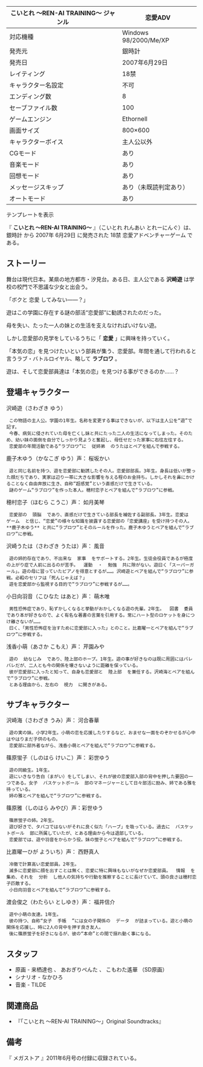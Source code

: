 こいとれ 〜REN-AI TRAINING〜  ジャンル  |  恋愛ADV   
---|---  
対応機種  |  Windows 98/2000/Me/XP   
発売元  |  銀時計   
発売日  |  2007年6月29日   
レイティング  |  18禁   
キャラクター名設定  |  不可   
エンディング数  |  8   
セーブファイル数  |  100   
ゲームエンジン  |  Ethornell     
画面サイズ  |  800×600   
キャラクターボイス  |  主人公以外   
CGモード  |  あり   
音楽モード  |  あり   
回想モード  |  あり   
メッセージスキップ  |  あり（未既読判定あり）   
オートモード  |  あり   
テンプレートを表示  
  
『 **こいとれ 〜REN-AI TRAINING〜** 』（こいとれ れんあい とれーにんぐ）は、  銀時計  から  2007年  6月29日
に発売された  18禁  恋愛アドベンチャーゲーム  である。

##  ストーリー  

舞台は現代日本。某県の地方都市・汐見台。ある日、主人公である **沢崎遊** は学校の校門で不思議な少女と出会う。

「ボクと  恋愛  してみない――？」

遊はこの学園に存在する謎の部活“恋愛部”に勧誘されたのだった。

母を失い、たった一人の妹との生活を支えなければいけない遊。

しかし恋愛部の見学をしているうちに「 **恋愛** 」に興味を持っていく。

「本気の恋」を見つけたいという部員が集う、恋愛部。年間を通して行われると言うラブ・バトルロイヤル、略して **ラブロワ** 。

遊は、そして恋愛部員達は「本気の恋」を見つける事ができるのか……？

##  登場キャラクター  

沢崎遊（さわざき ゆう）

     この物語の主人公。学園の1年生。名称を変更する事はできないが、以下は主人公を“遊”で記す。 
     今春、病気に侵されていた母を亡くし妹と共にたった二人の生活になってしまった。そのため、幼い妹の面倒を自分でしっかり見ようと奮起し、母任せだった家事に右往左往する。 
     恋愛部の年間活動である“ラブロワ”に  従姉弟  のうたはとペアを組んで参戦する。 
鹿子木ゆう（かなこぎ ゆう）声：  桜坂かい

     遊と同じ名前を持つ、遊を恋愛部に勧誘したその人。恋愛部部長。3年生。身長は低いが整った顔だちであり、実家は辺り一帯に大きな影響を与える程のお金持ち。しかしそれを鼻にかけることなく自由奔放に生き、自称“超感覚”という直感だけで生きている。 
     謎のゲーム“ラブロワ”を作った本人。穂村恋子とペアを組んで“ラブロワ”に参戦。 
穂村恋子（ほむら こうこ）声：  如月美琴

     恋愛部の  頭脳  であり、直感だけで生きている部長を補佐する副部長。3年生。恋愛は  ゲーム  と信じ、“恋愛”の様々な知識を披露する恋愛部の「恋愛講座」を受け持つその人。 **鹿子木ゆう** と共に“ラブロワ”とそのルールを作った。鹿子木ゆうとペアを組んで“ラブロワ”に参戦。 
沢崎うたは（さわざき うたは）声：  風音

     遊の姉的存在であり、不出来な  家事  をサポートする。2年生。生徒会役員であるが極度の上がり症で人前に出るのが苦手。  運動  ・  勉強  共に隙がない。遊曰く「スーパーガール」。遊の母に習っていたピアノを得意とするが……。沢崎遊とペアを組んで“ラブロワ”に参戦。必殺のセリフは「死んじゃえば？」 
     遊を恋愛部から監視する目的で“ラブロワ”に参戦するが……。 
小日向羽音（こひなた はあと）声：  萌木唯

     男性恐怖症であり、恥ずかしくなると挙動がおかしくなる遊の先輩。2年生。  図書  委員であり本が好きなので、よく有名な著書の言葉を引用する。常にハート型のロケットを身につけ離さないが……。 
     曰く、「男性恐怖症を治すために恋愛部に入った」とのこと。比嘉曜一とペアを組んで“ラブロワ”に参戦する。 
浅香小萌（あさか こもえ）声：  芹園みや

     遊の  幼なじみ  であり、陸上部のホープ。1年生。遊の事が好きなのは既に周囲にはバレバレだが、二人とも今の関係を壊さないように距離を保っている。 
     彼が恋愛部に入ったと知って、自身も恋愛部と  陸上部  を兼任する。沢崎海とペアを組んで“ラブロワ”に参戦。 
     とある理由から、左右の  視力  に開きがある。 

##  サブキャラクター  

沢崎海（さわざき うみ）声：  河合春華

     遊の実の妹。小学2年生。小萌の恋を応援したりするなど、おませな一面をのぞかせるが心中はやはりまだ子供のもの。 
     恋愛部に部外者ながら、浅香小萌とペアを組んで“ラブロワ”に参戦する。 
篠原蛍子（しのはら けいこ）声：  彩世ゆう

     遊の同級生。1年生。 
     遊にいきなり告白（まがい）をしてしまい、それが彼の恋愛部入部の背中を押した要因の一つである。女子  バスケットボール  部のマネージャーとして日々部活に励み、姉である雅を待っている。 
     姉の雅とペアを組んで“ラブロワ”に参戦する。 
篠原雅（しのはら みやび）声：彩世ゆう

     篠原蛍子の姉。2年生。 
     遊び好きで、タバコではないがそれに良く似た「ハーブ」を吸っている。過去に  バスケットボール  部に所属していたが、とある理由から今は退部している。 
     恋愛部では、遊や羽音をからかう役。妹の蛍子とペアを組んで“ラブロワ”に参戦する。 
比嘉曜一ひが よういち）声：  西野真人

     冷徹で計算高い恋愛部員。2年生。 
     滅多に恋愛部に顔を出すことは無く、恋愛に特に興味もないがなぜか恋愛部員。  情報  を集め、それを  分析  し他人の気持ちや行動を推察することに長けていて、頭の良さは穂村恋子匹敵する。 
     小日向羽音とペアを組んで“ラブロワ”に参戦する。 
渡会俊之（わたらい としゆき）声：  福井信介

     遊や小萌の友達。1年生。 
     彼の持つ、自称“女子  手帳  ”には女の子関係の  データ  が詰まっている。遊と小萌の関係を応援し、時に2人の背中を押す良き友人。 
     後に篠原蛍子を好きになるが、彼の“本命”との間で揺れ動く事になる。 

##  スタッフ  

  * 原画  \-  来栖達也  、  あおぎりぺんた  、  こもわた遙華  （SD原画） 
  * シナリオ  \-  なかひろ 
  * 音楽  \-  TILDE 

##  関連商品  

  * 『「こいとれ 〜REN-AI TRAINING〜」Original Soundtracks』 

##  備考  

『  メガストア  』2011年6月号の付録に収録されている。

